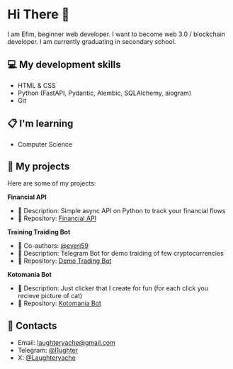 # Hi There 👋
 I am Efim, beginner web developer. I want to become web 3.0 / blockchain developer. I am currently graduating in secondary school.
## 💻 My development skills
- HTML & CSS
- Python (FastAPI, Pydantic, Alembic, SQLAlchemy, aiogram)
- Git
## 📋 I'm learning
- Computer Science
## 💼 My projects
Here are some of my projects:

**Financial API**
- 📝 Description: Simple async API on Python to track your financial flows
- 📁 Repository: [Financial API][financial-api]

**Training Traiding Bot**
- 👥 Co-authors: [@everi59][everi-59-link]
- 📝 Description: Telegram Bot for demo traiding of few cryptocurrencies
- 📁 Repository: [Demo Trading Bot][demo-trading-bot]

**Kotomania Bot**
- 📝 Description: Just clicker that I create for fun (for each click you recieve picture of cat)
- 📁 Repository: [Kotomania Bot][kotomania]

## 📨 Contacts
 - Email: laughteryache@gmail.com
 - Telegram: [@l1ughter][tg-link]
 - X: [@Laughteryache][x-link]



[tg-link]:https://t.me/l1ughter
[x-link]:https://twitter.com/laughterya59514

[financial-api]:https://github.com/Laughteryache/Financial-API
[demo-trading-bot]:https://github.com/Laughteryache/Demo-Trading-Bot
[kotomania]:https://github.com/Laughteryache/Kotomania_telegram_bot
[everi-59-link]:https://github.com/everi59
